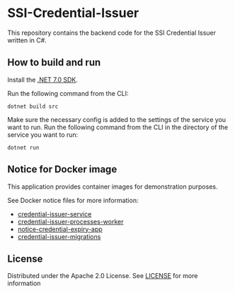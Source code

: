 # SSI-Credential-Issuer

This repository contains the backend code for the SSI Credential Issuer written in C#.

## How to build and run

Install the [.NET 7.0 SDK](https://www.microsoft.com/net/download).

Run the following command from the CLI:

```console
dotnet build src
```

Make sure the necessary config is added to the settings of the service you want to run.
Run the following command from the CLI in the directory of the service you want to run:

```console
dotnet run
```

## Notice for Docker image

This application provides container images for demonstration purposes.

See Docker notice files for more information:

- [credential-issuer-service](./docker//notice-credential-issuer-service.md)
- [credential-issuer-processes-worker](./docker/notice-credential-issuer-processes-worker.md)
- [notice-credential-expiry-app](./docker/notice-credential-expiry-app.md)
- [credential-issuer-migrations](./docker/notice-credential-issuer-migrations.md)

## License

Distributed under the Apache 2.0 License.
See [LICENSE](./LICENSE) for more information
